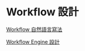 # Workflow 設計

[Workflow 自然語言寫法](Workflow%20%E8%A8%AD%E8%A8%88%201380dead312d80cc9e68ebd358fc0775/Workflow%20%E8%87%AA%E7%84%B6%E8%AA%9E%E8%A8%80%E5%AF%AB%E6%B3%95%201380dead312d80ebad6bf9852cfec739.md)

[Workflow Engine 設計](Workflow%20%E8%A8%AD%E8%A8%88%201380dead312d80cc9e68ebd358fc0775/Workflow%20Engine%20%E8%A8%AD%E8%A8%88%201340dead312d8092a9e4d1b4974ce50f.md)